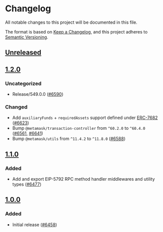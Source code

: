 # Changelog

All notable changes to this project will be documented in this file.

The format is based on [Keep a Changelog](https://keepachangelog.com/en/1.0.0/),
and this project adheres to [Semantic Versioning](https://semver.org/spec/v2.0.0.html).

## [Unreleased]

## [1.2.0]

### Uncategorized

- Release/549.0.0 ([#6590](https://github.com/MetaMask/core/pull/6590))

### Changed

- Add `auxiliaryFunds` + `requiredAssets` support defined under [ERC-7682](https://eips.ethereum.org/EIPS/eip-7682) ([#6623](https://github.com/MetaMask/core/pull/6623))
- Bump `@metamask/transaction-controller` from `^60.2.0` to `^60.4.0` ([#6561](https://github.com/MetaMask/core/pull/6561), [#6641](https://github.com/MetaMask/core/pull/6641))
- Bump `@metamask/utils` from `^11.4.2` to `^11.8.0` ([#6588](https://github.com/MetaMask/core/pull/6588))

## [1.1.0]

### Added

- Add and export EIP-5792 RPC method handler middlewares and utility types ([#6477](https://github.com/MetaMask/core/pull/6477))

## [1.0.0]

### Added

- Initial release ([#6458](https://github.com/MetaMask/core/pull/6458))

[Unreleased]: https://github.com/MetaMask/core/compare/@metamask/eip-5792-middleware@1.2.0...HEAD
[1.2.0]: https://github.com/MetaMask/core/compare/@metamask/eip-5792-middleware@1.1.0...@metamask/eip-5792-middleware@1.2.0
[1.1.0]: https://github.com/MetaMask/core/compare/@metamask/eip-5792-middleware@1.0.0...@metamask/eip-5792-middleware@1.1.0
[1.0.0]: https://github.com/MetaMask/core/releases/tag/@metamask/eip-5792-middleware@1.0.0
